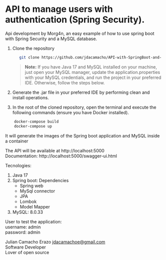 # API to manage users with authentication (Spring Security).

Api development by Morg4n, an easy example of how to use spring boot with Spring Security and a MySQL database.

1. Clone the repository
   ```bash
      git clone https://github.com/jdacamacho/API-with-SpringBoot-and-MySQL/edit/main/README.md
   ```
   > **Note:** If you have Java 17 and MySQL installed on your machine, just open your MySQL manager, update the application.properties with your MySQL credentials, and run the project in your preferred IDE. Otherwise, follow the steps below.
   
2. Generate the .jar file in your preferred IDE by performing clean and install operations.
3. In the root of the cloned repository, open the terminal and execute the following commands (ensure you have Docker installed).
  ```bash
      docker-compose build
      docker-compose up
   ```
   It will generate the images of the Spring boot application and MySQL inside a container

The API will be available at http://localhost:5000    
Documentation: http://localhost:5000/swagger-ui.html

Tecnologies:

1. Java 17
2. Spring boot:
   Dependencies
   - Spring web
   - MySql connector
   - JPA
   - Lombok
   - Model Mapper
3. MySQL: 8.0.33 

User to test the application:   
username: admin   
password: admin   

Julian Camacho Erazo <jdacamachoe@gmail.com>  
Software Developer  
Lover of open source


